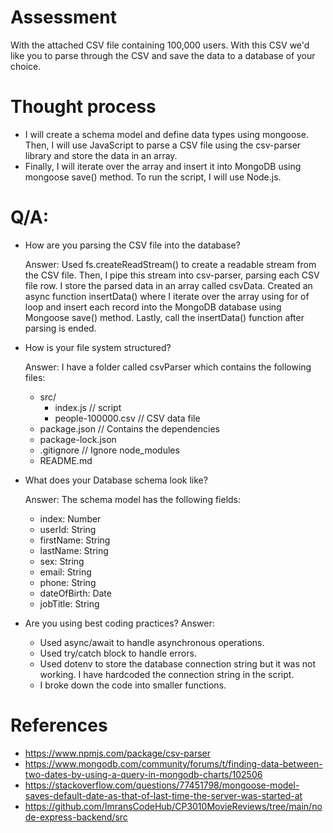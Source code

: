 # Assessment
With the attached CSV file containing 100,000 users. With this CSV we'd like you to parse through the CSV and save the data to a database of your choice.

# Thought process
- I will create a schema model and define data types using mongoose. Then, I will use JavaScript to parse a CSV file using the csv-parser library and store the data in an array.
- Finally, I will iterate over the array and insert it into MongoDB using mongoose save() method. To run the script, I will use Node.js.

# Q/A:
- How are you parsing the CSV file into the database?
  
	 Answer: Used fs.createReadStream() to create a readable stream from the CSV file. Then, I pipe this stream into csv-parser, parsing each CSV file row. I store 	the parsed data in an array called csvData. Created an async function insertData() where I iterate over the array using for of loop and insert each record into 	the MongoDB database using Mongoose save() method. Lastly, call the insertData() function after parsing is ended. 

- How is your file system structured?

  Answer: I have a folder called csvParser which contains the following files:
	- src/
		- index.js             // script
		- people-100000.csv   // CSV data file
	- package.json          // Contains the dependencies
	- package-lock.json
	- .gitignore            // Ignore node_modules
	- README.md


- What does your Database schema look like?

  Answer: The schema model has the following fields:
  - index: Number
  - userId: String
  - firstName: String
  - lastName: String
  - sex: String
  - email: String
  - phone: String
  - dateOfBirth: Date
  - jobTitle: String


- Are you using best coding practices?
	Answer: 
	- Used async/await to handle asynchronous operations.
	- Used try/catch block to handle errors. 
	- Used dotenv to store the database connection string but it was not working. I have hardcoded the connection string in the script.
	- I broke down the code into smaller functions.


# References

- https://www.npmjs.com/package/csv-parser
- https://www.mongodb.com/community/forums/t/finding-data-between-two-dates-by-using-a-query-in-mongodb-charts/102506
- https://stackoverflow.com/questions/77451798/mongoose-model-saves-default-date-as-that-of-last-time-the-server-was-started-at
- https://github.com/ImransCodeHub/CP3010MovieReviews/tree/main/node-express-backend/src
